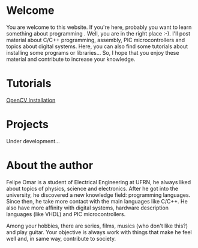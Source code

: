 # Welcome
You are welcome to this website. If you're here, probably you want to learn something about programming . Well, you are in the right place :-). I'll post material about C/C++ programming, assembly, PIC microcontrollers and topics about digital systems. Here, you can also find some tutorials about installing some programs or libraries... So, I hope that you enjoy these material and contribute to increase your knowledge. 

# Tutorials
[OpenCV Installation](tutorials/tutorial_install_opencv.md)

# Projects
Under development...

# About the author
Felipe Omar is a student of Electrical Engineering at UFRN, he always liked about topics of physics, science and electronics. After he got into the university, he discovered a new knowledge field: programming languages. Since then, he take more contact with the main languages like C/C++. He also have more affinity with digital systems, hardware description languages (like VHDL) and PIC microcontrollers.

Among your hobbies, there are series, films, musics (who don't like this?) and play guitar. Your objective is always work with things that make he feel well and, in same way, contribute to society.
